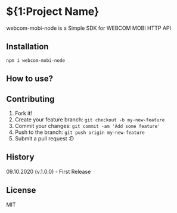 # ${1:Project Name}
webcom-mobi-node is a Simple SDK for WEBCOM MOBI HTTP API
## Installation
`npm i webcom-mobi-node`
## How to use?



## Contributing
1. Fork it!
2. Create your feature branch: `git checkout -b my-new-feature`
3. Commit your changes: `git commit -am 'Add some feature'`
4. Push to the branch: `git push origin my-new-feature`
5. Submit a pull request :D
## History
09.10.2020 (v.1.0.0) - First Release
## License
MIT
